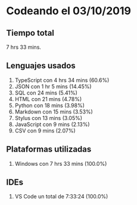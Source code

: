 # Codeando el 03/10/2019

## Tiempo total
7 hrs 33 mins.

## Lenguajes usados
1. TypeScript con 4 hrs 34 mins (60.6%)
1. JSON con 1 hr 5 mins (14.45%)
1. SQL con 24 mins (5.41%)
1. HTML con 21 mins (4.78%)
1. Python con 18 mins (3.98%)
1. Markdown con 15 mins (3.53%)
1. Stylus con 13 mins (3.05%)
1. JavaScript con 9 mins (2.13%)
1. CSV con 9 mins (2.07%)

## Plataformas utilizadas
1. Windows con 7 hrs 33 mins (100.0%)

## IDEs
1. VS Code un total de 7:33:24 (100.0%)
